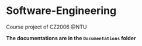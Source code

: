 # Software-Engineering
Course project of CZ2006 @NTU

**The documentations are in the `Documentations` folder**